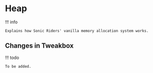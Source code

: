 # Heap

!!! info

    Explains how Sonic Riders' vanilla memory allocation system works.



## Changes in Tweakbox

!!! todo

    To be added.